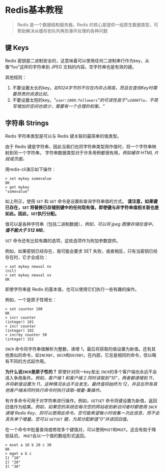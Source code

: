 # Redis基本教程
>
>Redis 是一个数据结构服务器。Redis 的核心是提供一组原生数据类型，可帮助解决从缓存到队列再到事件处理的各种问题

## 键 Keys

Redis 密钥是二进制安全的，这意味着可以使用任何二进制串行作为key，从像“foo”这样的字符串到 JPEG 文档的内容。空字符串也是有效的键。

其他规则：

1. 不要设置太长的key。*如1024字节的不仅在内存占用高，而且在查找Key时需要昂贵的资源比较。*
2. 不要设置太短的key。*"`user:1000:followers`"的可读性高于"`u1000flw`，不简写增加的空间也很少，需要有一个合理的权衡。"*

## 字符串 Strings

Redis 字符串类型是可以与 Redis 键关联的最简单的值类型。

由于 Redis 键是字符串，因此当我们也将字符串类型用作值时，将一个字符串映射到另一个字符串。
字符串数据类型对于许多用例都很有用，*例如缓存 HTML 片段或页面。*

用redis-cli演示如下操作：

``` redis-cli
> set mykey somevalue
OK
> get mykey
"somevalue"
```

如上所示，使用 `SET` 和 `GET` 命令是设置和查询字符串值的方式。
**请注意，如果键已存在，`SET` 将替换已存储到键中的任何现有值，即使键与非字符串值相关联也是如此。因此，`SET`执行分配。**

值可以是各种字符串（包括二进制数据），*例如，可以将 jpeg 图像存储在值中。**值不能大于 512 MB**。*

`SET` 命令还有比较有趣的选项，这些选项作为附加参数提供。

例如，如果密钥已经存在，我可能会要求 SET 失败，或者相反，只有当密钥已经存在时，它才会成功：

```redis-cli
> set mykey newval nx
(nil)
> set mykey newval xx
OK
```

即使字符串是 Redis 的基本值，也可以使用它们执行一些有趣的操作。

例如，一个是原子性增长：

``` redis-cli
> set counter 100
OK
> incr counter
(integer) 101
> incr counter
(integer) 102
> incrby counter 50
(integer) 152
```

`INCR` 命令将字符串值解析为整数，递增 1，最后将获取的值设置为新值。还有其他类似的命令，如`INCRBY`，`DECR`和`DECRBY`。在内部，它总是相同的命令，但以略有不同的方式起作用。

**为什么说`INCR`是原子性的？**
即使针对同一key发出 `INCR`的多个客户端也永远不会进入争用条件。*例如，客户端 1 和客户端 2 同时读取到“10”，两者都递增到 11，并将新值设置为 11，这种情况永远不会发生。最终值将始终为 12，并且在所有其他客户端未同时执行命令时执行读取-增量-集操作。*

有许多命令可用于对字符串进行操作。例如，`GETSET` 命令将键设置为新值，返回旧值作为结果。*例如，如果您的系统在每次您的网站收到新访问者时都使用 `INCR` 递增 Redis Key，则可以使用此命令。您可能希望每小时收集一次此信息，而不会丢失单个增量。您可以 `GETSET` 键，为其分配新值“0”并读回旧值。*

在一个命令中批量查询或修改多个键值对，可以使用`MSET`和`MGET`。这会有助于降低延迟。
`MGET`会以一个值的数组形式返回。

``` redis-cli
> mset a 10 b 20 c 30
OK
> mget a b c
1) "10"
2) "20"
3) "30"
```
